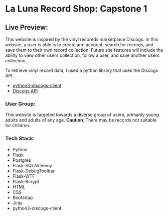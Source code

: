 # La Luna Record Shop: Capstone 1

## Live Preview: 


This website is inspired by the vinyl recoreds marketplace Discogs. In this website, a user is able is to create and account, search for records, and save them to their own record collection. Future site features will include the abliity to view other users collection, follow a user, and save another users collection. 

To retrieve vinyl record data, I used a python library that uses the Discogs API: 
* [python3-discogs-client](https://python3-discogs-client.readthedocs.io/en/latest/index.html)
* [Discogs API](https://www.discogs.com/developers)

### User Group:
This website is targeted towards a diverse group of users, primarily young adults and adults of any age. **Caution**: There may be records not suitable for children. 

### Tech Stack:
* Python
* Flask
* Postgres
* Flask-SQLAlchemy
* Flask-DebugToolbar
* Flask-WTF
* Flask-Bcrypt
* HTML
* CSS
* Bootstrap
* Jinja
* python3-discogs-client
